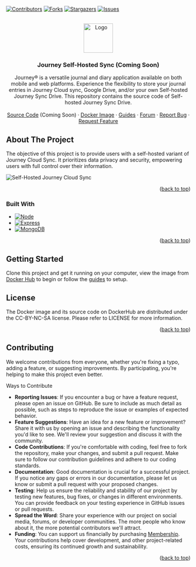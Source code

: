 <a name="readme-top"></a>
[![Contributors][contributors-shield]][contributors-url]
[![Forks][forks-shield]][forks-url]
[![Stargazers][stars-shield]][stars-url]
[![Issues][issues-shield]][issues-url]
<!-- [![CC BY-NC-SA 4.0][license-shield]][license-url] -->

<!-- PROJECT LOGO -->
<br />
<div align="center">
  <a href="https://github.com/Journey-Cloud/self-hosted">
    <img src="https://journey-cloud.github.io/self-hosted-boilerplate/images/drive.svg" alt="Logo" width="80" height="80">
  </a>

<h3 align="center">Journey Self-Hosted Sync (Coming Soon)</h3>

  <p align="center">
    Journey® is a versatile journal and diary application available on both mobile and web platforms. Experience the flexibility to store your journal entries in Journey Cloud sync, Google Drive, and/or your own Self-hosted Journey Sync Drive. This repository contains the source code of Self-hosted Journey Sync Drive.
    <br />
    <br />
    <a href="https://github.com/Journey-Cloud/self-hosted">Source Code</a> (Coming Soon)
    ·
    <a href="https://hub.docker.com/r/journeycloud/journey-sync-self-hosted">Docker Image</a>
    ·
    <a href="https://journey-cloud.github.io/self-hosted-boilerplate">Guides</a>
    ·
    <a href="https://forum.journey.cloud/t/self-hosted">Forum</a>
    ·
    <a href="https://github.com/Journey-Cloud/self-hosted/issues">Report Bug</a>
    ·
    <a href="https://github.com/Journey-Cloud/self-hosted/issues">Request Feature</a>
  </p>
</div>

<!-- ABOUT THE PROJECT -->
## About The Project

The objective of this project is to provide users with a self-hosted variant of Journey Cloud Sync. It prioritizes data privacy and security, empowering users with full control over their information.

![Self-Hosted Journey Cloud Sync](https://journey-cloud.github.io/self-hosted-boilerplate/images/posts/2024-04-30/docker-compose-digitalocean9.png)

<p align="right">(<a href="#readme-top">back to top</a>)</p>

### Built With

* [![Node][Node-logo]][Node-url]
* [![Express][Express-logo]][Express-url]
* [![MongoDB][MongoDB-logo]][MongoDB-url]

<p align="right">(<a href="#readme-top">back to top</a>)</p>

<!-- GETTING STARTED -->
## Getting Started

Clone this project and get it running on your computer, view the image from [Docker Hub](https://hub.docker.com/r/journeycloud/journey-sync-self-hosted) to begin or follow the [guides](https://journey-cloud.github.io/self-hosted/) to setup.


<!-- LICENSE -->
## License

The Docker image and its source code on DockerHub are distributed under the CC-BY-NC-SA license. Please refer to LICENSE for more information. 

<p align="right">(<a href="#readme-top">back to top</a>)</p>


## Contributing
We welcome contributions from everyone, whether you're fixing a typo, adding a feature, or suggesting improvements. By participating, you're helping to make this project even better.

Ways to Contribute
* **Reporting Issues**: If you encounter a bug or have a feature request, please open an issue on GitHub. Be sure to include as much detail as possible, such as steps to reproduce the issue or examples of expected behavior.
* **Feature Suggestions**: Have an idea for a new feature or improvement? Share it with us by opening an issue and describing the functionality you'd like to see. We'll review your suggestion and discuss it with the community.
* **Code Contributions**: If you're comfortable with coding, feel free to fork the repository, make your changes, and submit a pull request. Make sure to follow our contribution guidelines and adhere to our coding standards.
* **Documentation**: Good documentation is crucial for a successful project. If you notice any gaps or errors in our documentation, please let us know or submit a pull request with your proposed changes.
* **Testing**: Help us ensure the reliability and stability of our project by testing new features, bug fixes, or changes in different environments. You can provide feedback on your testing experience in GitHub issues or pull requests.
* **Spread the Word**: Share your experience with our project on social media, forums, or developer communities. The more people who know about it, the more potential contributors we'll attract.
* **Funding**: You can support us financially by purchasing [Membership](https://journey.cloud/membership). Your contributions help cover development, and other project-related costs, ensuring its continued growth and sustainability.

<p align="right">(<a href="#readme-top">back to top</a>)</p>

<!-- MARKDOWN LINKS & IMAGES -->
<!-- https://www.markdownguide.org/basic-syntax/#reference-style-links -->
[contributors-shield]: https://img.shields.io/github/contributors/Journey-Cloud/self-hosted.svg?style=for-the-badge
[contributors-url]: https://github.com/Journey-Cloud/self-hosted/graphs/contributors
[forks-shield]: https://img.shields.io/github/forks/Journey-Cloud/self-hosted.svg?style=for-the-badge
[forks-url]: https://github.com/Journey-Cloud/self-hosted/network/members
[stars-shield]: https://img.shields.io/github/stars/Journey-Cloud/self-hosted.svg?style=for-the-badge
[stars-url]: https://github.com/Journey-Cloud/self-hosted/stargazers
[issues-shield]: https://img.shields.io/github/issues/Journey-Cloud/self-hosted.svg?style=for-the-badge
[issues-url]: https://github.com/Journey-Cloud/self-hosted/issues
[license-shield]: https://img.shields.io/github/license/Journey-Cloud/self-hosted.svg?style=for-the-badge
[license-url]: https://github.com/Journey-Cloud/self-hosted/blob/main/LICENSE
[product-screenshot]: images/screenshot.png

[Node-logo]: https://img.shields.io/badge/node.js-333333?style=for-the-badge&logo=nodedotjs&logoColor=5fa04e
[Node-url]: https://nodejs.org/en
[Express-logo]: https://img.shields.io/badge/express-eeeeee?style=for-the-badge&logo=express&logoColor=4a4a4a
[Express-url]: https://expressjs.com/
[MongoDB-logo]: https://img.shields.io/static/v1?style=for-the-badge&message=MongoDB&color=47A248&logo=MongoDB&logoColor=FFFFFF&label=
[MongoDB-url]: https://www.mongodb.com/